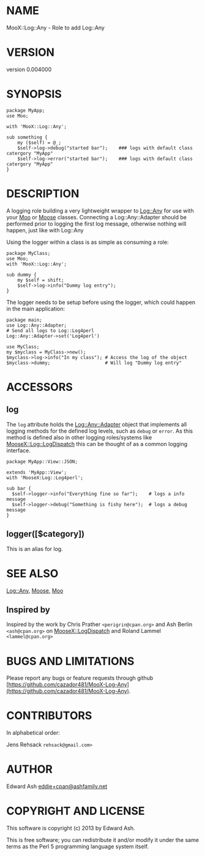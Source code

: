 # NAME

MooX::Log::Any - Role to add Log::Any

# VERSION

version 0.004000

# SYNOPSIS

    package MyApp;
    use Moo;
    
    with 'MooX::Log::Any';
    
    sub something {
        my ($self) = @_;
        $self->log->debug("started bar");    ### logs with default class catergory "MyApp"
        $self->log->error("started bar");    ### logs with default class catergory "MyApp"
    }

# DESCRIPTION

A logging role building a very lightweight wrapper to [Log::Any](https://metacpan.org/pod/Log::Any) for use with your [Moo](https://metacpan.org/pod/Moo) or [Moose](https://metacpan.org/pod/Moose) classes.
Connecting a Log::Any::Adapter should be performed prior to logging the first log message, otherwise nothing will happen, just like with Log::Any

Using the logger within a class is as simple as consuming a role:

    package MyClass;
    use Moo;
    with 'MooX::Log::Any';
    
    sub dummy {
        my $self = shift;
        $self->log->info("Dummy log entry");
    }

The logger needs to be setup before using the logger, which could happen in the main application:

    package main;
    use Log::Any::Adapter;
    # Send all logs to Log::Log4perl
    Log::Any::Adapter->set('Log4perl')
    
    use MyClass;
    my $myclass = MyClass->new();
    $myclass->log->info("In my class"); # Access the log of the object
    $myclass->dummy;                    # Will log "Dummy log entry"

# ACCESSORS

## log

The `log` attribute holds the [Log::Any::Adapter](https://metacpan.org/pod/Log::Any::Adapter) object that implements all logging methods for the
defined log levels, such as `debug` or `error`. As this method is defined also in other logging
roles/systems like [MooseX::Log::LogDispatch](https://metacpan.org/pod/MooseX::Log::LogDispatch) this can be thought of as a common logging interface.

    package MyApp::View::JSON;

    extends 'MyApp::View';
    with 'MooseX:Log::Log4perl';

    sub bar {
      $self->logger->info("Everything fine so far");    # logs a info message
      $self->logger->debug("Something is fishy here");  # logs a debug message
    }

## logger(\[$category\])

This is an alias for log.

# SEE ALSO

[Log::Any](https://metacpan.org/pod/Log::Any), [Moose](https://metacpan.org/pod/Moose), [Moo](https://metacpan.org/pod/Moo)

## Inspired by

Inspired by the work by Chris Prather `<perigrin@cpan.org>` and Ash
Berlin `<ash@cpan.org>` on [MooseX::LogDispatch](https://metacpan.org/pod/MooseX::LogDispatch) and Roland Lammel `<lammel@cpan.org>`

# BUGS AND LIMITATIONS

Please report any bugs or feature requests through github 
[https://github.com/cazador481/MooX-Log-Any](https://github.com/cazador481/MooX-Log-Any).

# CONTRIBUTORS

In alphabetical order:

Jens Rehsack `rehsack@gmail.com>`

# AUTHOR

Edward Ash <eddie+cpan@ashfamily.net>

# COPYRIGHT AND LICENSE

This software is copyright (c) 2013 by Edward Ash.

This is free software; you can redistribute it and/or modify it under
the same terms as the Perl 5 programming language system itself.
